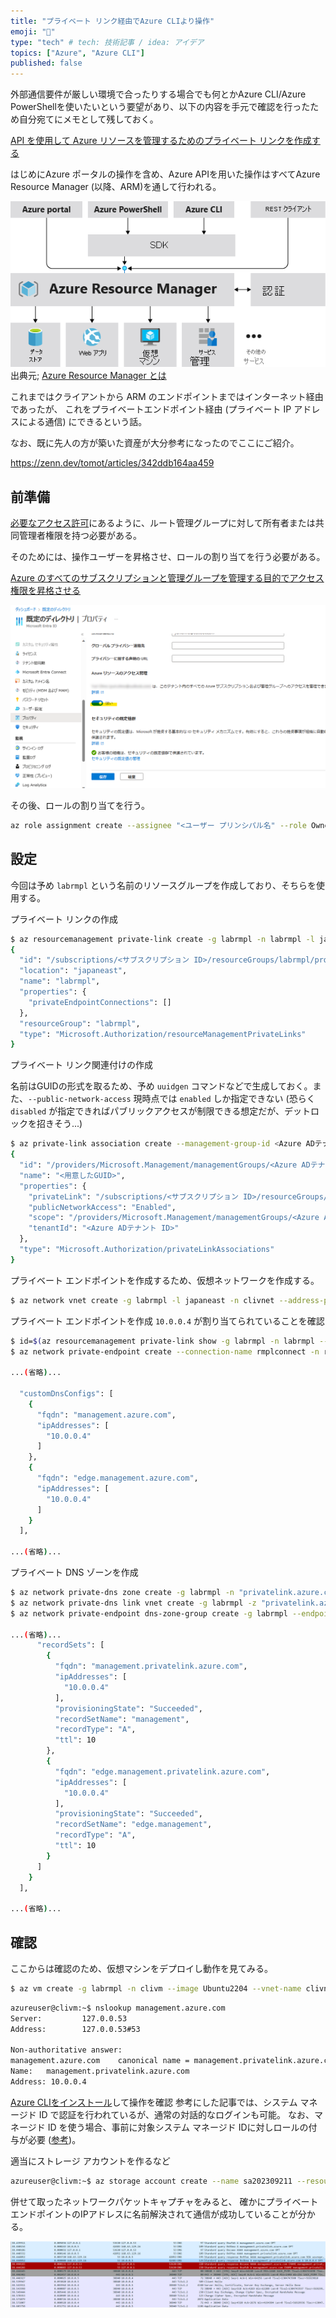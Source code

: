 ```yaml
---
title: "プライベート リンク経由でAzure CLIより操作"
emoji: "🚧"
type: "tech" # tech: 技術記事 / idea: アイデア
topics: ["Azure", "Azure CLI"]
published: false
---
```


外部通信要件が厳しい環境で合ったりする場合でも何とかAzure CLI/Azure PowerShellを使いたいという要望があり、以下の内容を手元で確認を行ったため自分宛てにメモとして残しておく。

[API を使用して Azure リソースを管理するためのプライベート リンクを作成する](https://learn.microsoft.com/ja-jp/azure/azure-resource-manager/management/create-private-link-access-commands?tabs=azure-cli)

はじめにAzure ポータルの操作を含め、Azure APIを用いた操作はすべてAzure Resource Manager (以降、ARM)を通して行われる。

![Azure Resource Manager](/images/1f3283a973bd69/image.png)
出典元; [Azure Resource Manager とは](https://learn.microsoft.com/ja-jp/azure/azure-resource-manager/management/overview#consistent-management-layer)

これまではクライアントから ARM のエンドポイントまではインターネット経由であったが、
これをプライベートエンドポイント経由 (プライベート IP アドレスによる通信) にできるという話。

なお、既に先人の方が築いた資産が大分参考になったのでここにご紹介。

https://zenn.dev/tomot/articles/342ddb164aa459

## 前準備

[必要なアクセス許可](https://learn.microsoft.com/ja-jp/azure/azure-resource-manager/management/create-private-link-access-commands?tabs=azure-cli#required-permissions)にあるように、ルート管理グループに対して所有者または共同管理者権限を持つ必要がある。

そのためには、操作ユーザーを昇格させ、ロールの割り当てを行う必要がある。

[Azure のすべてのサブスクリプションと管理グループを管理する目的でアクセス権限を昇格させる](https://learn.microsoft.com/ja-jp/azure/role-based-access-control/elevate-access-global-admin)

![Alt text](/images/1f3283a973bd69/image-2.png)

その後、ロールの割り当てを行う。

```bash
az role assignment create --assignee "<ユーザー プリンシパル名" --role Owner --scope "/providers/Microsoft.Management/managementGroups/<Azure AD テナントID>"
```

## 設定

今回は予め `labrmpl` という名前のリソースグループを作成しており、そちらを使用する。

プライベート リンクの作成

```bash
$ az resourcemanagement private-link create -g labrmpl -n labrmpl -l japaneast
{
  "id": "/subscriptions/<サブスクリプション ID>/resourceGroups/labrmpl/providers/Microsoft.Authorization/resourceManagementPrivateLinks/labrmpl",
  "location": "japaneast",
  "name": "labrmpl",
  "properties": {
    "privateEndpointConnections": []
  },
  "resourceGroup": "labrmpl",
  "type": "Microsoft.Authorization/resourceManagementPrivateLinks"
}
```

プライベート リンク関連付けの作成

名前はGUIDの形式を取るため、予め `uuidgen` コマンドなどで生成しておく。また、`--public-network-access` 現時点では `enabled` しか指定できない (恐らく `disabled` が指定できればパブリックアクセスが制限できる想定だが、デットロックを招きそう...)

```bash
$ az private-link association create --management-group-id <Azure ADテナント ID> --name <用意したGUID> --privatelink /subscriptions/<サブスクリプション ID>/resourceGroups/labrmpl/providers/Microsoft.Authorization/resourceManagementPrivateLinks/labrmpl --public-network-access enabled
{
  "id": "/providers/Microsoft.Management/managementGroups/<Azure ADテナント ID>/providers/Microsoft.Authorization/privateLinkAssociations/<用意したGUID>",
  "name": "<用意したGUID>",
  "properties": {
    "privateLink": "/subscriptions/<サブスクリプション ID>/resourceGroups/labrmpl/providers/Microsoft.Authorization/resourceManagementPrivateLinks/labrmpl",
    "publicNetworkAccess": "Enabled",
    "scope": "/providers/Microsoft.Management/managementGroups/<Azure ADテナント ID>",
    "tenantId": "<Azure ADテナント ID>"
  },
  "type": "Microsoft.Authorization/privateLinkAssociations"
}
```

プライベート エンドポイントを作成するため、仮想ネットワークを作成する。

```bash
$ az network vnet create -g labrmpl -l japaneast -n clivnet --address-prefixes 10.0.0.0/16 --subnet-name default --subnet-prefixes 10.0.0.0/24
```

プライベート エンドポイントを作成
`10.0.0.4` が割り当てられていることを確認

```bash
$ id=$(az resourcemanagement private-link show -g labrmpl -n labrmpl --query 'id' -o tsv)
$ az network private-endpoint create --connection-name rmplconnect -n rmplpe --private-connection-resource-id $id -g labrmpl --subnet default --group-id ResourceManagement --vnet-name clivnet

...(省略)...

  "customDnsConfigs": [
    {
      "fqdn": "management.azure.com",
      "ipAddresses": [
        "10.0.0.4"
      ]
    },
    {
      "fqdn": "edge.management.azure.com",
      "ipAddresses": [
        "10.0.0.4"
      ]
    }
  ],

...(省略)...

```

プライベート DNS ゾーンを作成

```bash
$ az network private-dns zone create -g labrmpl -n "privatelink.azure.com"
$ az network private-dns link vnet create -g labrmpl -z "privatelink.azure.com" -n dns-link -v clivnet -e false
$ az network private-endpoint dns-zone-group create -g labrmpl --endpoint-name rmplpe -n zone-group --private-dns-zone "privatelink.azure.com" --zone-name rmpl

...(省略)...
      "recordSets": [
        {
          "fqdn": "management.privatelink.azure.com",
          "ipAddresses": [
            "10.0.0.4"
          ],
          "provisioningState": "Succeeded",
          "recordSetName": "management",
          "recordType": "A",
          "ttl": 10
        },
        {
          "fqdn": "edge.management.privatelink.azure.com",
          "ipAddresses": [
            "10.0.0.4"
          ],
          "provisioningState": "Succeeded",
          "recordSetName": "edge.management",
          "recordType": "A",
          "ttl": 10
        }
      ]
    }
  ],

...(省略)...
```

## 確認

ここからは確認のため、仮想マシンをデプロイし動作を見てみる。

```bash
$ az vm create -g labrmpl -n clivm --image Ubuntu2204 --vnet-name clivnet --subnet default --admin-username azureuser --ssh-key-value ~/.ssh/id_rsa.pub
```

```bash
azureuser@clivm:~$ nslookup management.azure.com
Server:         127.0.0.53
Address:        127.0.0.53#53

Non-authoritative answer:
management.azure.com    canonical name = management.privatelink.azure.com.
Name:   management.privatelink.azure.com
Address: 10.0.0.4
```

[Azure CLIをインストール](https://learn.microsoft.com/ja-jp/cli/azure/install-azure-cli-linux?pivots=apt)して操作を確認
参考にした記事では、システム マネージド ID で認証を行われているが、通常の対話的なログインも可能。
なお、マネージド ID を使う場合、事前に対象システム マネージド IDに対しロールの付与が必要 ([参考](https://github.com/MicrosoftDocs/azure-docs/issues/36664))。


適当にストレージ アカウントを作るなど

```bash
azureuser@clivm:~$ az storage account create --name sa202309211 --resource-group labrmpl
```

併せて取ったネットワークパケットキャプチャをみると、
確かにプライベート エンドポイントのIPアドレスに名前解決されて通信が成功していることが分かる。

![Alt text](/images/1f3283a973bd69/image-3.png)